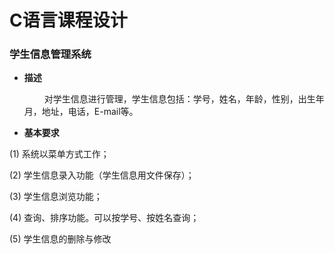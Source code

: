 # C语言课程设计 
### 学生信息管理系统

- **描述**

  &emsp;&emsp;
对学生信息进行管理，学生信息包括：学号，姓名，年龄，性别，出生年月，地址，电话，E-mail等。

- **基本要求**

(1)    系统以菜单方式工作；

(2)    学生信息录入功能（学生信息用文件保存）；

(3)    学生信息浏览功能；

(4)    查询、排序功能。可以按学号、按姓名查询；

(5)    学生信息的删除与修改